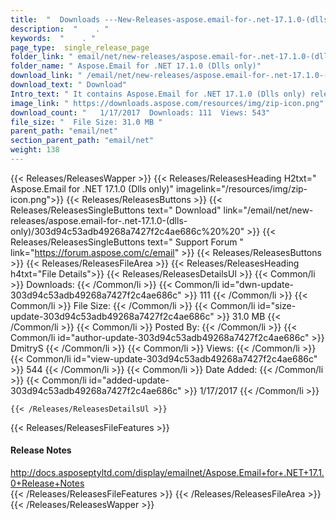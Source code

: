 ```yaml
---
title:  "  Downloads ---New-Releases-aspose.email-for-.net-17.1.0-(dlls-only) . " 
description:  "    . " 
keywords:  "    . " 
page_type:  single_release_page
folder_link: " email/net/new-releases/aspose.email-for-.net-17.1.0-(dlls-only)/"
folder_name: " Aspose.Email for .NET 17.1.0 (Dlls only)"
download_link: " /email/net/new-releases/aspose.email-for-.net-17.1.0-(dlls-only)/303d94c53adb49268a7427f2c4ae686c"
download_text: " Download"
Intro_text: " It contains Aspose.Email for .NET 17.1.0 (Dlls only) release."
image_link: " https://downloads.aspose.com/resources/img/zip-icon.png"
download_count: "   1/17/2017  Downloads: 111  Views: 543"
file_size: "  File Size: 31.0 MB "
parent_path: "email/net"
section_parent_path: "email/net"
weight: 138 
---
```


{{< Releases/ReleasesWapper >}}
  {{< Releases/ReleasesHeading H2txt=" Aspose.Email for .NET 17.1.0 (Dlls only)" imagelink="/resources/img/zip-icon.png">}}
  {{< Releases/ReleasesButtons >}}
    {{< Releases/ReleasesSingleButtons text=" Download" link="/email/net/new-releases/aspose.email-for-.net-17.1.0-(dlls-only)/303d94c53adb49268a7427f2c4ae686c%20%20" >}}
    {{< Releases/ReleasesSingleButtons text=" Support Forum " link="https://forum.aspose.com/c/email" >}}
  {{< Releases/ReleasesButtons >}}
  {{< Releases/ReleasesFileArea >}}
    {{< Releases/ReleasesHeading h4txt="File Details">}}
    {{< Releases/ReleasesDetailsUl >}}
            {{< Common/li  >}} Downloads: {{< /Common/li >}} 
      {{< Common/li id="dwn-update-303d94c53adb49268a7427f2c4ae686c" >}} 111 {{< /Common/li >}} 
      {{< Common/li  >}} File Size: {{< /Common/li >}} 
      {{< Common/li id="size-update-303d94c53adb49268a7427f2c4ae686c" >}} 31.0 MB {{< /Common/li >}} 
      {{< Common/li  >}} Posted By: {{< /Common/li >}} 
      {{< Common/li id="author-update-303d94c53adb49268a7427f2c4ae686c" >}} DmitryS {{< /Common/li >}} 
      {{< Common/li  >}} Views: {{< /Common/li >}} 
      {{< Common/li id="view-update-303d94c53adb49268a7427f2c4ae686c" >}} 544 {{< /Common/li >}} 
      {{< Common/li  >}} Date Added: {{< /Common/li >}} 
      {{< Common/li id="added-update-303d94c53adb49268a7427f2c4ae686c" >}} 1/17/2017 {{< /Common/li >}} 

    {{< /Releases/ReleasesDetailsUl >}}

  {{< Releases/ReleasesFileFeatures >}}
      <h4>Release Notes</h4><div><a href="http://docs.asposeptyltd.com/display/emailnet/Aspose.Email+for+.NET+17.1.0+Release+Notes">http://docs.asposeptyltd.com/display/emailnet/Aspose.Email+for+.NET+17.1.0+Release+Notes</a></div>
  {{< /Releases/ReleasesFileFeatures >}}
 {{< /Releases/ReleasesFileArea >}}
{{< /Releases/ReleasesWapper >}}


